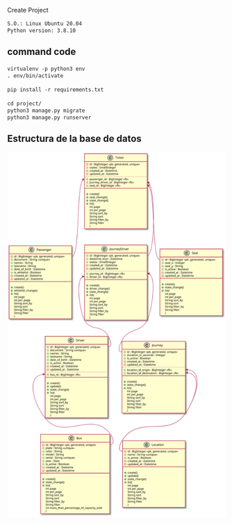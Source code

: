 Create Project
    
    S.O.: Linux Ubuntu 20.04
    Python version: 3.8.10

## command code
    virtualenv -p python3 env
    . env/bin/activate

    pip install -r requirements.txt

    cd project/
    python3 manage.py migrate
    python3 manage.py runserver

## Estructura de la base de datos

![Diagram class](/diagrams/diagram_class.svg)